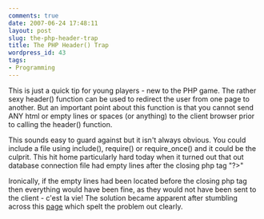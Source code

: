 ```yaml
---
comments: true
date: 2007-06-24 17:48:11
layout: post
slug: the-php-header-trap
title: The PHP Header() Trap
wordpress_id: 43
tags:
- Programming
---
```


This is just a quick tip for young players - new to the PHP game. The rather sexy header() function can be used to redirect the user from one page to another. But an important point about this function is that you cannot send ANY html or empty lines or spaces (or anything) to the client browser prior to calling the header() function.

This sounds easy to guard against but it isn't always obvious. You could include a file using include(), require() or require_once() and it could be the culprit. This hit home particularly hard today when it turned out that out database connection file had empty lines after the closing php tag "?>"

Ironically, if the empty lines had been located before the closing php tag then everything would have been fine, as they would not have been sent to the client - c'est la vie! The solution became apparent after stumbling across this [page](http://us3.php.net/manual/en/function.header.php) which spelt the problem out clearly.
